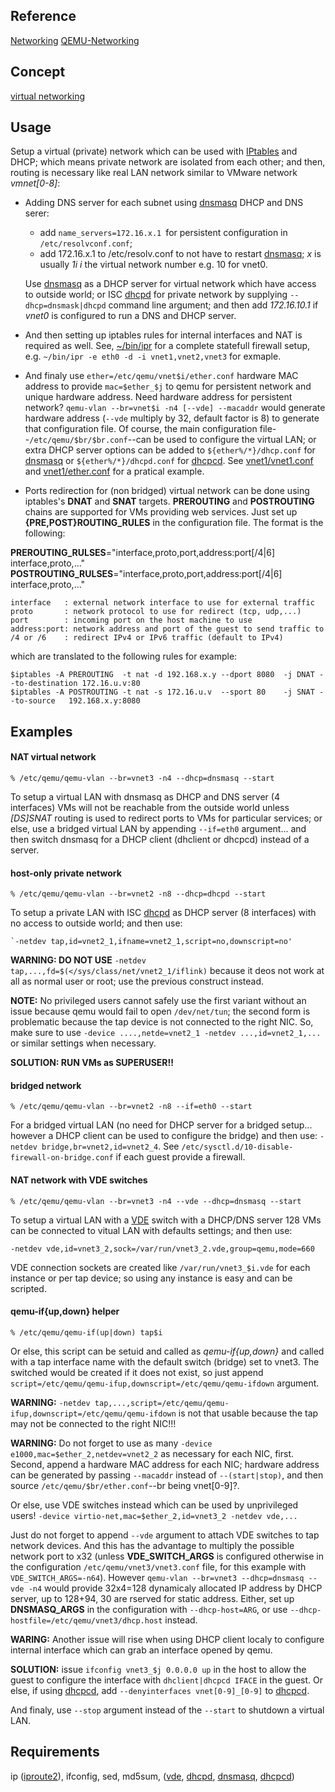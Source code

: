 Reference
---------

[Networking](http://www.linux-kvm.org/page/Networking)
[QEMU-Networking](https://en.wikibooks.org/wiki/QEMU/Networking)

Concept
-------

[virtual networking](http://wiki.libvirt.org/page/VirtualNetworking)

Usage
-----

Setup a virtual (private) network which can be used with [IPtables][2] and DHCP;
which means private network are isolated from each other; and then,
routing is necessary like real LAN network similar to VMware network
*vmnet[0-8]*:

- Adding DNS server for each subnet using [dnsmasq][5] DHCP and DNS serer:

  + add `name_servers=172.16.x.1 `for persistent configuration in `/etc/resolvconf.conf`;
  + add 172.16.x.1 to /etc/resolv.conf to not have to restart [dnsmasq][5];
 *x* is usually *1i* *i* the virtual network number e.g. 10 for vnet0.

  Use [dnsmasq][5] as a DHCP server for virtual network which have access to
outside world; or ISC [dhcpd][4] for private network by supplying
`--dhcp=dnsmask|dhcpd` command line argument; and then
add _172.16.10.1_ if _vnet0_ is configured to run a DNS and DHCP server.


- And then setting up iptables rules for internal interfaces and NAT
is required as well. See, [~/bin/ipr](bin/ipr) for a complete statefull firewall
setup, e.g. `~/bin/ipr -e eth0 -d -i vnet1,vnet2,vnet3` for exmaple.

- And finaly use `ether=/etc/qemu/vnet$i/ether.conf` hardware MAC address to provide
`mac=$ether_$j` to qemu for persistent network and unique hardware address.
Need hardware address for persistent network? `qemu-vlan --br=vnet$i -n4 [--vde] --macaddr`
would generate hardware address (`--vde` multiply  by 32, default factor is 8)
to generate that configuration file.
Of course, the main configuration file--`/etc/qemu/$br/$br.conf`--can be used to
configure the virtual LAN; or extra DHCP server options can be added to
`${ether%/*}/dhcp.conf` for [dnsmasq][5] or `${ether%/*}/dhcpd.conf` for [dhcpcd][3].
See [vnet1/vnet1.conf](vnet1/vnet1.conf) and [vnet1/ether.conf](vnet1/ether.conf)
for a pratical example.

- Ports redirection for (non bridged) virtual network can be done using
iptables's **DNAT** and **SNAT** targets. **PREROUTING** and **POSTROUTING** chains are supported
for VMs providing web services. Just set up **{PRE,POST}ROUTING_RULES** in the
configuration file. The format is the following:

**PREROUTING_RULSES**="interface,proto,port,address:port[/4|6] interface,proto,..."
**POSTROUTING_RULSES**="interface,proto,port,address:port[/4|6] interface,proto,..."

    interface   : external network interface to use for external traffic
    proto       : network protocol to use for redirect (tcp, udp,...)
    port        : incoming port on the host machine to use
    address:port: network address and port of the guest to send traffic to
    /4 or /6    : redirect IPv4 or IPv6 traffic (default to IPv4)

which are translated to the following rules for example:

    $iptables -A PREROUTING  -t nat -d 192.168.x.y --dport 8080  -j DNAT --to-destination 172.16.u.v:80
    $iptables -A POSTROUTING -t nat -s 172.16.u.v  --sport 80    -j SNAT --to-source   192.168.x.y:8080

Examples
--------

#### NAT virtual network

    % /etc/qemu/qemu-vlan --br=vnet3 -n4 --dhcp=dnsmasq --start

To setup a virtual LAN with dnsmasq as DHCP and DNS server (4 interfaces)
VMs will not be reachable from the outside world unless *[DS]SNAT* routing
is used to redirect ports to VMs for particular services; or else, use a
bridged virtual LAN by appending `--if=eth0` argument... and then switch
dnsmasq for a DHCP client (dhclient or dhcpcd) instead of a server.

#### host-only private network

    % /etc/qemu/qemu-vlan --br=vnet2 -n8 --dhcp=dhcpd --start

To setup a private LAN with ISC [dhcpd][4] as DHCP server (8 interfaces)
with no access to outside world; and then use:

    `-netdev tap,id=vnet2_1,ifname=vnet2_1,script=no,downscript=no'

**WARNING: DO NOT USE** `-netdev tap,...,fd=$(</sys/class/net/vnet2_1/iflink)`
because it deos not work at all as normal user or root; use the previous
construct instead.

**NOTE:** No privileged users cannot safely use the first variant without an issue
because qemu would fail to open `/dev/net/tun`; the second form is problematic
because the tap device is not connected to the right NIC.
So, make sure to use `-device ....,netde=vnet2_1 -netdev ...,id=vnet2_1,...` or
similar settings when necessary.

**SOLUTION: RUN VMs as SUPERUSER!!**

#### bridged network

    % /etc/qemu/qemu-vlan --br=vnet2 -n8 --if=eth0 --start

For a bridged virtual LAN (no need for DHCP server for a bridged setup... however
a DHCP client can be used to configure the bridge)
and then use: `-netdev bridge,br=vnet2,id=vnet2_4`.
See `/etc/sysctl.d/10-disable-firewall-on-bridge.conf` if each guest provide
a firewall.

#### NAT network with VDE switches

    % /etc/qemu/qemu-vlan --br=vnet3 -n4 --vde --dhcp=dnsmasq --start

To setup a virtual LAN with a [VDE][1] switch with a DHCP/DNS server 128 VMs
can be connected to vitual LAN with defaults settings; and then use:

    -netdev vde,id=vnet3_2,sock=/var/run/vnet3_2.vde,group=qemu,mode=660

VDE connection sockets are created like `/var/run/vnet3_$i.vde` for each instance
or per tap device; so using any instance is easy and can be scripted.

#### qemu-if{up,down} helper

    % /etc/qemu/qemu-if(up|down) tap$i

Or else, this script can be setuid and called as *qemu-if{up,down}* and called
with a tap interface name with the default switch (bridge) set to vnet3.
The switched would be created if it does not exist, so just append
`script=/etc/qemu/qemu-ifup,downscript=/etc/qemu/qemu-ifdown` argument.

**WARNING:** `-netdev tap,...,script=/etc/qemu/qemu-ifup,downscript=/etc/qemu/qemu-ifdown`
is not that usable because the tap may not be connected to the right NIC!!!

**WARNING:** Do not forget to use as many `-device e1000,mac=$ether_2,netdev=vnet2_2`
as necessary for each NIC, first. Second, append a hardware MAC address for
each NIC; hardware address can be generated by passing `--macaddr` instead of
`--(start|stop)`, and then source `/etc/qemu/$br/ether.conf`--br being vnet[0-9]?.

Or else, use VDE switches instead which can be used by unprivileged users!
`-device virtio-net,mac=$ether_2,id=vnet3_2 -netdev vde,...`

Just do not forget to append `--vde` argument to attach VDE switches to tap
network devices. And this has the advantage to multiply the possible network
port to x32 (unless **VDE_SWITCH_ARGS** is configured otherwise in the configuration
`/etc/qemu/vnet3/vnet3.conf` file, for this example with `VDE_SWITCH_ARGS=-n64`).
However `qemu-vlan --br=vnet3 --dhcp=dnsmasq --vde -n4` would provide 32x4=128
dynamicaly allocated IP address by DHCP server, up to 128+94, 30 are rserved
for static address. Either, set up **DNSMASQ_ARGS** in the configuration with
`--dhcp-host=ARG`, or use `--dhcp-hostfile=/etc/qemu/vnet3/dhcp.host` instead.

**WARING:** Another issue will rise when using DHCP client localy to configure internal
interface which can grab an interface opened by qemu.

**SOLUTION:** issue `ifconfig vnet3_$j 0.0.0.0 up` in the host to allow the guest
to configure the interface with `dhclient|dhcpcd IFACE` in the guest.
Or else, if using [dhcpcd][3], add `--denyinterfaces vnet[0-9]_[0-9]` to [dhcpcd][3].

And finaly, use `--stop` argument instead of the `--start` to shutdown a virtual LAN.
 
Requirements
------------

ip ([iproute2][6]), ifconfig, sed, md5sum, ([vde][1], [dhcpd][3], [dnsmasq][5], [dhcpcd][3])

[1]: http://vde.sourceforge.net/
[2]: http://www.netfilter.org/projects/iptables/
[3]: http://roy.marples.name/projects/dhcpcd/
[4]: http://www.isc.org/products/DHCP
[5]: http://www.thekelleys.org.uk/dnsmasq/doc.html
[6]: https://wiki.linuxfoundation.org/networking/iproute2

